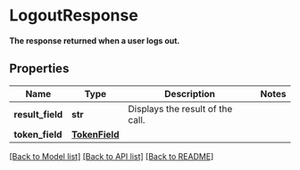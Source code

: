 # LogoutResponse

#### The response returned when a user logs out.

## Properties
Name | Type | Description | Notes
------------ | ------------- | ------------- | -------------
**result_field** | **str** | Displays the result of the call. | 
**token_field** | [**TokenField**](TokenField.md) |  | 

[[Back to Model list]](../README.md#documentation-for-models) [[Back to API list]](../README.md#documentation-for-api-endpoints) [[Back to README]](../README.md)



